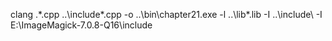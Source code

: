 clang .\*.cpp ..\include\*.cpp -o ..\bin\chapter21.exe -l ..\lib\*.lib -I ..\include\ -I E:\ImageMagick-7.0.8-Q16\include